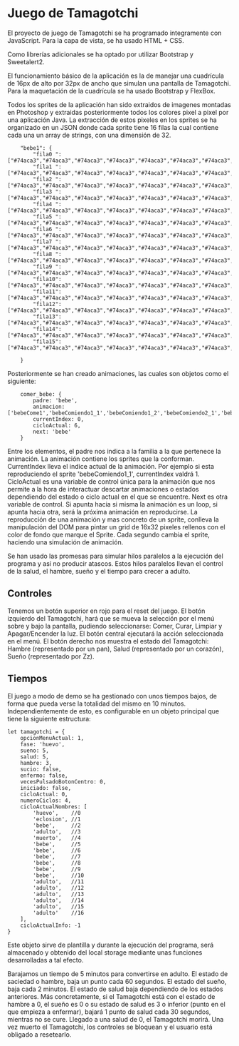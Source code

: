 # Juego de Tamagotchi

El proyecto de juego de Tamagotchi se ha programado integramente con JavaScript.
Para la capa de vista, se ha usado HTML + CSS.

Como librerías adicionales se ha optado por utilizar Bootstrap y Sweetalert2.

El funcionamiento básico de la aplicación es la de manejar una cuadrícula de 16px de alto por 32px de ancho que simulan una pantalla de Tamagotchi.
Para la maquetación de la cuadrícula se ha usado Bootstrap y FlexBox.

Todos los sprites de la aplicación han sido extraidos de imagenes montadas en Photoshop y extraidas posteriormente todos los colores pixel a pixel por una aplicación Java.
La extracción de estos pixeles en los sprites se ha organizado en un JSON donde cada sprite tiene 16 filas la cual contiene cada una un array de strings, con una dimensión de 32.

```
    "bebe1": {
        "fila0 ":["#74aca3","#74aca3","#74aca3","#74aca3","#74aca3","#74aca3","#74aca3","#74aca3","#74aca3","#74aca3","#74aca3","#74aca3","#74aca3","#74aca3","#74aca3","#74aca3","#74aca3","#74aca3","#74aca3","#74aca3","#74aca3","#74aca3","#74aca3","#74aca3","#74aca3","#74aca3","#74aca3","#74aca3","#74aca3","#74aca3","#74aca3","#74aca3"],
        "fila1 ":["#74aca3","#74aca3","#74aca3","#74aca3","#74aca3","#74aca3","#74aca3","#74aca3","#74aca3","#74aca3","#74aca3","#74aca3","#74aca3","#74aca3","#74aca3","#74aca3","#74aca3","#74aca3","#74aca3","#74aca3","#74aca3","#74aca3","#74aca3","#74aca3","#74aca3","#74aca3","#74aca3","#74aca3","#74aca3","#74aca3","#74aca3","#74aca3"],
        "fila2 ":["#74aca3","#74aca3","#74aca3","#74aca3","#74aca3","#74aca3","#74aca3","#74aca3","#74aca3","#74aca3","#74aca3","#74aca3","#74aca3","#74aca3","#74aca3","#74aca3","#74aca3","#74aca3","#74aca3","#74aca3","#74aca3","#74aca3","#74aca3","#74aca3","#74aca3","#74aca3","#74aca3","#74aca3","#74aca3","#74aca3","#74aca3","#74aca3"],
        "fila3 ":["#74aca3","#74aca3","#74aca3","#74aca3","#74aca3","#74aca3","#74aca3","#74aca3","#74aca3","#74aca3","#74aca3","#74aca3","#74aca3","#74aca3","#74aca3","#74aca3","#74aca3","#74aca3","#74aca3","#74aca3","#74aca3","#74aca3","#74aca3","#74aca3","#74aca3","#74aca3","#74aca3","#74aca3","#74aca3","#74aca3","#74aca3","#74aca3"],
        "fila4 ":["#74aca3","#74aca3","#74aca3","#74aca3","#74aca3","#74aca3","#74aca3","#74aca3","#74aca3","#74aca3","#74aca3","#74aca3","#74aca3","#74aca3","#74aca3","#74aca3","#74aca3","#74aca3","#74aca3","#74aca3","#74aca3","#74aca3","#74aca3","#74aca3","#74aca3","#74aca3","#74aca3","#74aca3","#74aca3","#74aca3","#74aca3","#74aca3"],
        "fila5 ":["#74aca3","#74aca3","#74aca3","#74aca3","#74aca3","#74aca3","#74aca3","#74aca3","#74aca3","#74aca3","#74aca3","#74aca3","#74aca3","#74aca3","#74aca3","#74aca3","#74aca3","#74aca3","#74aca3","#74aca3","#74aca3","#74aca3","#74aca3","#74aca3","#74aca3","#74aca3","#74aca3","#74aca3","#74aca3","#74aca3","#74aca3","#74aca3"],
        "fila6 ":["#74aca3","#74aca3","#74aca3","#74aca3","#74aca3","#74aca3","#74aca3","#74aca3","#74aca3","#74aca3","#74aca3","#74aca3","#74aca3","#74aca3","#74aca3","#74aca3","#74aca3","#74aca3","#74aca3","#74aca3","#74aca3","#74aca3","#74aca3","#74aca3","#74aca3","#74aca3","#74aca3","#74aca3","#74aca3","#74aca3","#74aca3","#74aca3"],
        "fila7 ":["#74aca3","#74aca3","#74aca3","#74aca3","#74aca3","#74aca3","#74aca3","#74aca3","#74aca3","#74aca3","#74aca3","#74aca3","#74aca3","#74aca3","#74aca3","#74aca3","#74aca3","#74aca3","#74aca3","#74aca3","#74aca3","#74aca3","#74aca3","#74aca3","#74aca3","#74aca3","#74aca3","#74aca3","#74aca3","#74aca3","#74aca3","#74aca3"],
        "fila8 ":["#74aca3","#74aca3","#74aca3","#74aca3","#74aca3","#74aca3","#74aca3","#74aca3","#74aca3","#74aca3","#74aca3","#74aca3","#74aca3","#70a69e","#71a89f","#71a89f","#71a79e","#70a69d","#70a69d","#74aca3","#74aca3","#74aca3","#74aca3","#74aca3","#74aca3","#74aca3","#74aca3","#74aca3","#74aca3","#74aca3","#74aca3","#74aca3"],
        "fila9 ":["#74aca3","#74aca3","#74aca3","#74aca3","#74aca3","#74aca3","#74aca3","#74aca3","#74aca3","#74aca3","#74aca3","#74aca3","#70a69d","#70a69d","#000000","#000000","#000000","#000000","#74aca3","#74aca3","#74aca3","#74aca3","#74aca3","#74aca3","#74aca3","#74aca3","#74aca3","#74aca3","#74aca3","#74aca3","#74aca3","#74aca3"],
        "fila10":["#74aca3","#74aca3","#74aca3","#74aca3","#74aca3","#74aca3","#74aca3","#74aca3","#74aca3","#74aca3","#74aca3","#74aca3","#70a69e","#000000","#74aca3","#000000","#000000","#74aca3","#000000","#74aca3","#74aca3","#74aca3","#74aca3","#74aca3","#74aca3","#74aca3","#74aca3","#74aca3","#74aca3","#74aca3","#74aca3","#74aca3"],
        "fila11":["#74aca3","#74aca3","#74aca3","#74aca3","#74aca3","#74aca3","#74aca3","#74aca3","#74aca3","#74aca3","#74aca3","#74aca3","#70a69e","#000000","#000000","#000000","#000000","#000000","#000000","#74aca3","#74aca3","#74aca3","#74aca3","#74aca3","#74aca3","#74aca3","#74aca3","#74aca3","#74aca3","#74aca3","#74aca3","#74aca3"],
        "fila12":["#74aca3","#74aca3","#74aca3","#74aca3","#74aca3","#74aca3","#74aca3","#74aca3","#74aca3","#74aca3","#74aca3","#74aca3","#70a69e","#000000","#000000","#74aca3","#74aca3","#000000","#000000","#74aca3","#74aca3","#74aca3","#74aca3","#74aca3","#74aca3","#74aca3","#74aca3","#74aca3","#74aca3","#74aca3","#74aca3","#74aca3"],
        "fila13":["#74aca3","#74aca3","#74aca3","#74aca3","#74aca3","#74aca3","#74aca3","#74aca3","#74aca3","#74aca3","#74aca3","#74aca3","#70a69e","#000000","#000000","#000000","#000000","#000000","#000000","#74aca3","#74aca3","#74aca3","#74aca3","#74aca3","#74aca3","#74aca3","#74aca3","#74aca3","#74aca3","#74aca3","#74aca3","#74aca3"],
        "fila14":["#74aca3","#74aca3","#74aca3","#74aca3","#74aca3","#74aca3","#74aca3","#74aca3","#74aca3","#74aca3","#74aca3","#74aca3","#74aca3","#74aca3","#000000","#000000","#000000","#000000","#74aca3","#74aca3","#74aca3","#74aca3","#74aca3","#74aca3","#74aca3","#74aca3","#74aca3","#74aca3","#74aca3","#74aca3","#74aca3","#74aca3"],
        "fila15":["#74aca3","#74aca3","#74aca3","#74aca3","#74aca3","#74aca3","#74aca3","#74aca3","#74aca3","#74aca3","#74aca3","#74aca3","#74aca3","#74aca3","#74aca3","#74aca3","#74aca3","#74aca3","#74aca3","#74aca3","#74aca3","#74aca3","#74aca3","#74aca3","#74aca3","#74aca3","#74aca3","#74aca3","#74aca3","#74aca3","#74aca3","#74aca3"]

    }

```

Posteriormente se han creado animaciones, las cuales son objetos como el siguiente:

```
    comer_bebe: {
        padre: 'bebe',
        animacion: ['bebeCome1','bebeComiendo1_1','bebeComiendo1_2','bebeComiendo2_1','bebeComiendo2_2','bebeComiendo3_1','bebeComiendo3_2','bebeCome1'],
        currentIndex: 0,
        cicloActual: 6,
        next: 'bebe'
    }

```

Entre los elementos, el padre nos indica a la familia a la que pertenece la animación.
La animación contiene los sprites que la conforman.
CurrentIndex lleva el indice actual de la animación. Por ejemplo si esta  reproduciendo el sprite 'bebeComiendo1_1', currentIndex  valdrá 1.
CicloActual es una variable de control única para la animación que nos permite a la hora de interactuar descartar animaciones o estados dependiendo del estado o ciclo actual en el que se encuentre.
Next es otra variable de control. Si apunta hacia si misma la animación es un loop, si apunta hacia otra, será la próxima animación en reproducirse.
La reproducción de una animación y mas concreto de un sprite, conlleva la manipulación del DOM para pintar un grid de 16x32 pixeles rellenos con el color de fondo que marque el Sprite. Cada segundo cambia el sprite, haciendo una  simulación de animación.

Se han usado las promesas para simular hilos paralelos a la ejecución del programa y así no producir atascos. Estos hilos paralelos llevan el control de la salud, el hambre, sueño y el tiempo para crecer a adulto.

## Controles

Tenemos un botón superior en rojo para el reset del juego.
El botón izquierdo del Tamagotchi, hará que se mueva la selección por el menú sobre y bajo la pantalla, pudiendo seleccionarse: Comer, Curar, Limpiar y Apagar/Encender la luz.
El botón central ejecutará la acción seleccionada en el menú.
El botón derecho nos muestra el estado del Tamagotchi: Hambre (representado por un pan), Salud (representado por un corazón), Sueño (representado por Zz).

## Tiempos

El juego a modo de demo se ha gestionado con unos tiempos bajos, de forma que pueda verse la totalidad del mismo en 10 minutos. Independientemente de esto, es configurable en un objeto principal que tiene la siguiente estructura:

```
let tamagotchi = {
    opcionMenuActual: 1,
    fase: 'huevo',
    sueno: 5,
    salud: 5,
    hambre: 3,
    sucio: false,
    enfermo: false,
    vecesPulsadoBotonCentro: 0,
    iniciado: false,
    cicloActual: 0,
    numeroCiclos: 4,
    cicloActualNombres: [
        'huevo',    //0
        'eclosion', //1
        'bebe',     //2
        'adulto',   //3
        'muerto',   //4
        'bebe',     //5
        'bebe',     //6
        'bebe',     //7
        'bebe',     //8
        'bebe',     //9
        'bebe',     //10
        'adulto',   //11
        'adulto',   //12
        'adulto',   //13
        'adulto',   //14
        'adulto',   //15
        'adulto'    //16
    ],
    cicloActualInfo: -1
}

```

Este objeto sirve de plantilla y durante la ejecución del programa, será almacenado y obtenido del local storage mediante unas funciones desarrolladas a tal efecto.

Barajamos un tiempo de 5 minutos para convertirse en adulto. 
El estado de saciedad o hambre, baja un punto cada 60 segundos.
El estado del sueño, baja cada 2 minutos.
El estado de salud baja dependiendo de los estados anteriores. Más concretamente, si el Tamagotchi está con el estado de hambre a 0, el sueño es 0 o su estado de salud es 3 o inferior (punto en el que empieza a enfermar), bajará 1 punto de salud cada 30 segundos, mientras no se cure. Llegado a una salud de 0, el Tamagotchi morirá.
Una vez muerto el Tamagotchi, los controles se bloquean y el usuario está obligado a resetearlo.


